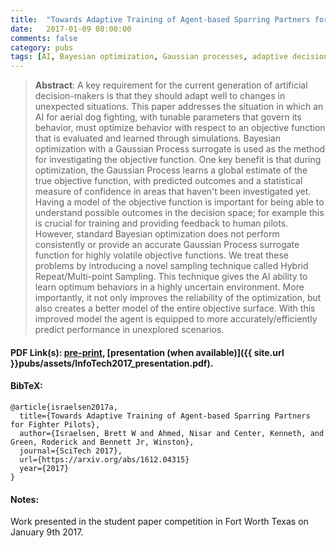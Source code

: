 ```yaml
---
title:  "Towards Adaptive Training of Agent-based Sparring Partners for Fighter Pilots"
date:   2017-01-09 08:00:00
comments: false
category: pubs
tags: [AI, Bayesian optimization, Gaussian processes, adaptive decision making, TALAF]
---
```

> **Abstract**: A key requirement for the current generation of artificial decision-makers is that they should adapt well to changes in unexpected situations. This paper addresses the situation in which an AI for aerial dog fighting, with tunable parameters that govern its behavior, must optimize behavior with respect to an objective function that is evaluated and learned through simulations. Bayesian optimization with a Gaussian Process surrogate is used as the method for investigating the objective function. One key benefit is that during optimization, the Gaussian Process learns a global estimate of the true objective function, with predicted outcomes and a statistical measure of confidence in areas that haven't been investigated yet. Having a model of the objective function is important for being able to understand possible outcomes in the decision space; for example this is crucial for training and providing feedback to human pilots. However, standard Bayesian optimization does not perform consistently or provide an accurate Gaussian Process surrogate function for highly volatile objective functions. We treat these problems by introducing a novel sampling technique called Hybrid Repeat/Multi-point Sampling. This technique gives the AI ability to learn optimum behaviors in a highly uncertain environment. More importantly, it not only improves the reliability of the optimization, but also creates a better model of the entire objective surface. With this improved model the agent is equipped to more accurately/efficiently predict performance in unexplored scenarios.


#### PDF Link(s): [pre-print][arxiv], [presentation (when available)]({{ site.url }}pubs/assets/InfoTech2017_presentation.pdf).

#### BibTeX:
``` TeX
@article{israelsen2017a,
  title={Towards Adaptive Training of Agent-based Sparring Partners for Fighter Pilots},
  author={Israelsen, Brett W and Ahmed, Nisar and Center, Kenneth, and Green, Roderick and Bennett Jr, Winston},
  journal={SciTech 2017},
  url={https://arxiv.org/abs/1612.04315}
  year={2017}
}
```

#### Notes:
Work presented in the student paper competition in Fort Worth Texas on January 9th 2017.

[arxiv]:        https://arxiv.org/abs/1612.04315